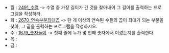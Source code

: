 - 월 : [2491_수열](https://www.acmicpc.net/problem/2491) -> 수열 중 가장 길이가 긴 것을 찾아내어 그 길이를 출력하는 프로그램을 작성하라.
- 화 : [2670_연속부분최대곱](https://www.acmicpc.net/problem/2670) -> 한 개 이상의 연속된 수들의 곱이 최대가 되는 부분을 찾아, 그 곱을 출력하는 프로그램을 작성하시오.
- 수 : [1679_숫자놀이](https://www.acmicpc.net/problem/1679) -> 첫째 줄에 누가 몇 번째 숫자에서 이겼는지를 출력한다.
- 목 : 
- 금 : 

<!-- [2178_미로 탐색](https://www.acmicpc.net/problem/2178) -> (1, 1)에서 출발하여 (N, M)의 위치로 이동할 때 지나야 하는 최소의 칸 수를 구하는 프로그램을 작성하시오. -->
